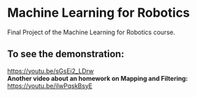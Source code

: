 # Machine Learning for Robotics
Final Project of the Machine Learning for Robotics course.
## To see the demonstration:  
https://youtu.be/sGsEi2_LDrw  
**Another video about an homework on Mapping and Filtering:**  
https://youtu.be/iIwPqskBsyE

